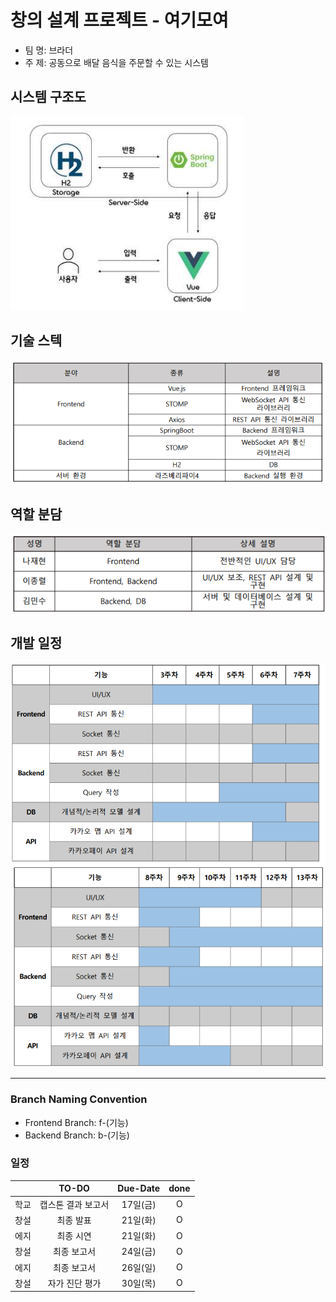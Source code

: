# 창의 설계 프로젝트 - 여기모여


- 팀 명: 브라더
- 주 제: 공동으로 배달 음식을 주문할 수 있는 시스템

## 시스템 구조도
![img.png](img.png)

## 기술 스텍
![img_1.png](img_1.png)

## 역할 분담
![img_2.png](img_2.png)

## 개발 일정
![img_3.png](img_3.png)

---
### Branch Naming Convention
- Frontend Branch: f-(기능)
- Backend Branch: b-(기능)

### 일정
|     |   TO-DO    | Due-Date | done
|-----|:----------:|:--------:|:------:
| 학교  | 캡스톤 결과 보고서 |  17일(금)  | O
| 창설  |   최종 발표    |  21일(화)  | O
| 에지  |   최종 시연    |  21일(화)  | O
| 창설  |   최종 보고서   |  24일(금)  | O
| 에지  |   최종 보고서   |  26일(일)  | O
| 창설  |  자가 진단 평가  |  30일(목)  | O

